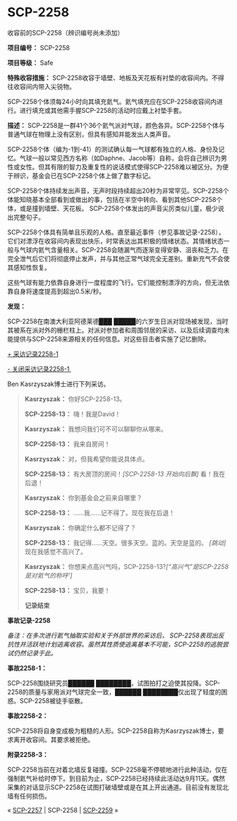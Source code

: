 # SCP-2258
                        




收容前的SCP-2258（辨识编号尚未添加）



**项目编号：** SCP-2258

**项目等级：** Safe

**特殊收容措施：** SCP-2258收容于墙壁、地板及天花板有衬垫的收容间内。不得往收容间内带入尖锐物。

SCP-2258个体须每24小时向其填充氦气。氦气填充应在SCP-2258收容间内进行。进行填充或其他需手握SCP-2258的活动时应戴上衬垫手套。

**描述：** SCP-2258是一群41个36个氦气派对气球，颜色各异。SCP-2258个体与普通气球在物理上没有区别，但具有感知并能发出人类声音。

SCP-2258个体（编为-1到-41）的测试确认每一气球都有独立的人格、身份及记忆。气球一般以常见西方名称（如Daphne、Jacob等）自称，会将自己辨识为男性或女性。但其有限的智力及重复性的说话模式使得SCP-2258难以被区分。为便于辨识，基金会已在SCP-2258个体上做了数字标记。

SCP-2258个体持续发出声音，无声时段持续超出20秒为非常罕见。SCP-2258个体能知晓基本全部看到或做出的事，包括在半空中转向、看到其他SCP-2258个体，或是撞到墙壁、天花板。 SCP-2258个体发出的声音尖厉类似儿童，极少说出完整句子。

SCP-2258个体具有简单且乐观的人格。直至最近事件（参见事故记录-2258），它们对漂浮在收容间内表现出快乐，时常表达出其积极的情绪状态。其情绪状态一般与气球内氦气含量相关。SCP-2258会随漏气而逐渐变得安静、沮丧和乏力。在完全泄气后它们将彻底停止发声，并与其他正常气球完全无差别。重新充气不会使其感知性恢复。

这些气球有能力依靠自身进行一度程度的飞行。它们能控制漂浮的方向，但无法依靠自身将速度提高到超出0.5米/秒。

**发现：** 

SCP-2258在南澳大利亚阿德莱德███ █████的六岁生日派对现场被发现，当时其被系在派对外的栅栏柱上。对派对参加者和周围邻居的采访、以及后续调查均未能提供与SCP-2258来源相关的任何信息。对这些目击者实施了记忆删除。


<a shape='rect' class='collapsible-block-link' href='javascript:;'>+&#160;&#37319;&#35775;&#35760;&#24405;2258-1</a>

<a shape='rect' class='collapsible-block-link' href='javascript:;'>-&#160;&#20851;&#38381;&#37319;&#35775;&#35760;&#24405;2258-1&#160;</a>

Ben Kasrzyszak博士进行下列采访。


> **Kasrzyszak：** 你好SCP-2258-13。
> 
> **SCP-2258-13：** 嗨！我是David！
> 
> **Kasrzyszak：** 我想问我们可不可以聊聊你从哪来。
> 
> **SCP-2258-13：** 我来自房间！
> 
> **Kasrzyszak：** 对，但我希望你能说具体点。
> 
> **SCP-2258-13：** 有大房顶的房间！*[SCP-2258-13 开始向后飘]*  看！我在后退！
> 
> **Kasrzyszak：** 你到基金会之前来自哪里？
> 
> **SCP-2258-13：** ……我……记不得了。现在我在后退！
> 
> **Kasrzyszak：** 你确定什么都不记得了？
> 
> **SCP-2258-13：** 我记得……天空。很多天空。蓝的。天空是蓝的。 *[跳动]*  现在我感觉不高兴了。
> 
> **Kasrzyszak：** 你想来点高兴气吗，SCP-2258-13?*[“高兴气”是SCP-2258是对氦气的称呼']* 
> 
> **SCP-2258-13：** 宝贝，我要！
> 
> **记录结束** 
> 




**事故记录-2258** 

*备注：在多次进行氦气抽取实验和关于外部世界的采访后， SCP-2258表现出反抗性并活跃地计划逃离收容。虽然其性质使逃离基本不可能，SCP-2258的逃脱尝试仍然记录于此。* 

**事故2258-1：** 

SCP-2258围绕研究员██████ ████████，试图拍打之迫使其投降。SCP-2258的质量与家用派对气球完全一致，██████ ████████仅出现了轻度的困惑。SCP-2258被徒手驱散。

**事故2258-2：** 

SCP-2258将自身变成极为粗糙的人形。SCP-2258自称为Kasrzyszak博士，要求离开收容间。其要求被拒绝。

**附录2258-3：** 

SCP-2258当前在对着北墙反复碰撞。SCP-2258毫不停顿地进行此种活动，仅在强制氦气补给时停下。到目前为止，SCP-2258已经持续此活动达9月11天。偶然采集的对话显示SCP-2258在试图打破墙壁或是在其上开出通道。目前没有发现北墙有任何损伤。



« [SCP-2257](/scp-2257) | SCP-2258 | <a shape='rect' class='newpage' href='/scp-2259'>SCP-2259</a> »





                    